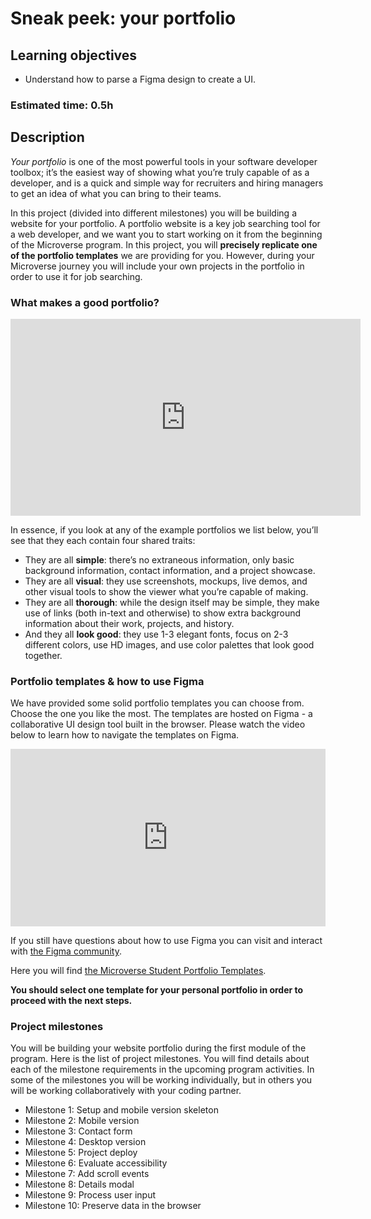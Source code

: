 # Sneak peek: your portfolio

## Learning objectives
- Understand how to parse a Figma design to create a UI.

### Estimated time: 0.5h

## Description

*Your portfolio* is one of the most powerful tools in your software developer toolbox; it’s the easiest way of showing what you’re truly capable of as a developer, and is a quick and simple way for recruiters and hiring managers to get an idea of what you can bring to their teams.

In this project (divided into different milestones) you will be building a website for your portfolio. A portfolio website is a key job searching tool for a web developer, and we want you to start working on it from the beginning of the Microverse program. In this project, you will **precisely replicate one of the portfolio templates** we are providing for you. However, during your Microverse journey you will include your own projects in the portfolio in order to use it for job searching.


### What makes a good portfolio?

<iframe width="560" height="315" src="https://www.youtube-nocookie.com/embed/3-N6O7DVrbc" frameborder="0" allow="accelerometer; autoplay; clipboard-write; encrypted-media; gyroscope; picture-in-picture" allowfullscreen></iframe>

In essence, if you look at any of the example portfolios we list below, you’ll see that they each contain four shared traits:
- They are all **simple**: there’s no extraneous information, only basic background information, contact information, and a project showcase. 
- They are all **visual**: they use screenshots, mockups, live demos, and other visual tools to show the viewer what you’re capable of making. 
- They are all **thorough**: while the design itself may be simple, they make use of links (both in-text and otherwise) to show extra background information about their work, projects, and history. 
- And they all **look good**: they use 1-3 elegant fonts, focus on 2-3 different colors, use HD images, and use color palettes that look good together.

### Portfolio templates & how to use Figma

We have provided some solid portfolio templates you can choose from. Choose the one you like the most. The templates are hosted on Figma - a collaborative UI design tool built in the browser. Please watch the video below to learn how to navigate the templates on Figma.

<div style="position: relative; padding-bottom: 56.25%; height: 0;"><iframe src="https://www.loom.com/embed/167236d17f104fc18298c5c9888354c9" frameborder="0" webkitallowfullscreen mozallowfullscreen allowfullscreen style="position: absolute; top: 0; left: 0; width: 100%; height: 100%;"></iframe></div>

If you still have questions about how to use Figma you can visit and interact with [the Figma community](https://forum.figma.com/).

Here you will find [the Microverse Student Portfolio Templates](https://www.figma.com/file/l7SqJ3ZfkAKih9sFxvWSR4/Microverse-Student-Project-1?node-id=0%3A1).

**You should select one template for your personal portfolio in order to proceed with the next steps.**

### Project milestones

You will be building your website portfolio during the first module of the program. Here is the list of project milestones. You will find details about each of the milestone requirements in the upcoming program activities. In some of the milestones you will be working individually, but in others you will be working collaboratively with your coding partner.
- Milestone 1: Setup and mobile version skeleton
- Milestone 2: Mobile version
- Milestone 3: Contact form
- Milestone 4: Desktop version
- Milestone 5: Project deploy
- Milestone 6: Evaluate accessibility
- Milestone 7: Add scroll events
- Milestone 8: Details modal
- Milestone 9: Process user input
- Milestone 10: Preserve data in the browser
